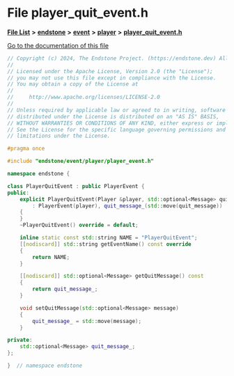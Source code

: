 

# File player\_quit\_event.h

[**File List**](files.md) **>** [**endstone**](dir_6cf277b678674f97c7a2b6b3b2447b33.md) **>** [**event**](dir_f1d783c0ad83ee143d16e768ebca51c8.md) **>** [**player**](dir_7c05c37b25e9c9eccd9c63c2d313ba28.md) **>** [**player\_quit\_event.h**](player__quit__event_8h.md)

[Go to the documentation of this file](player__quit__event_8h.md)


```C++
// Copyright (c) 2024, The Endstone Project. (https://endstone.dev) All Rights Reserved.
//
// Licensed under the Apache License, Version 2.0 (the "License");
// you may not use this file except in compliance with the License.
// You may obtain a copy of the License at
//
//     http://www.apache.org/licenses/LICENSE-2.0
//
// Unless required by applicable law or agreed to in writing, software
// distributed under the License is distributed on an "AS IS" BASIS,
// WITHOUT WARRANTIES OR CONDITIONS OF ANY KIND, either express or implied.
// See the License for the specific language governing permissions and
// limitations under the License.

#pragma once

#include "endstone/event/player/player_event.h"

namespace endstone {

class PlayerQuitEvent : public PlayerEvent {
public:
    explicit PlayerQuitEvent(Player &player, std::optional<Message> quit_message)
        : PlayerEvent(player), quit_message_(std::move(quit_message))
    {
    }
    ~PlayerQuitEvent() override = default;

    inline static const std::string NAME = "PlayerQuitEvent";
    [[nodiscard]] std::string getEventName() const override
    {
        return NAME;
    }

    [[nodiscard]] std::optional<Message> getQuitMessage() const
    {
        return quit_message_;
    }

    void setQuitMessage(std::optional<Message> message)
    {
        quit_message_ = std::move(message);
    }

private:
    std::optional<Message> quit_message_;
};

}  // namespace endstone
```


